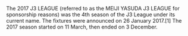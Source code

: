 The 2017 J3 LEAGUE (referred to as the MEIJI YASUDA J3 LEAGUE for sponsorship reasons) was the 4th season of the J3 League under its current name. The fixtures were announced on 26 January 2017.[1] The 2017 season started on 11 March, then ended on 3 December.
